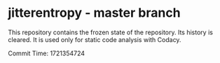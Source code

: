 # jitterentropy - master branch

This repository contains the frozen state of the repository.
Its history is cleared. It is used only for static code
analysis with Codacy.

Commit Time: 1721354724